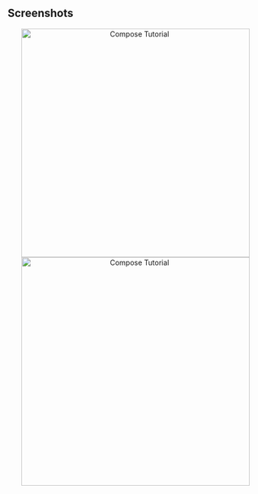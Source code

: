 ## Screenshots

<p align="center">
<img alt="Compose Tutorial" height="450px" src="https://user-images.githubusercontent.com/73955284/176712715-38f1f2cc-b930-410e-ad43-44a0265b1950.png"  />

<img alt="Compose Tutorial" height="450px" src="https://user-images.githubusercontent.com/73955284/176712984-e772a98a-503a-4b03-9462-e93a1d1ad829.png"  />
</p>
